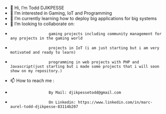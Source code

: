 - 👋 Hi, I’m Todd DJIKPESSE
- 👀 I’m interested in Gaming, IoT and Programming
- 🌱 I’m currently learning how to deploy big applications for big systems
- 💞️ I’m looking to collaborate on:
-                      gaming projects including community management for any projects in the gaming world
-                      projects in IoT (i am just starting but i am very motivated and ready to learn)
-                      programming in web projects with PHP and Javascript(just starting but i made some projects that i will soon show on my repository.) 
- 📫 How to reach me :
-                      By Mail: djikpessetodd@gmail.com
-                      On Linkedin: https://www.linkedin.com/in/marc-aurel-todd-djikpesse-83114b207

<!---
marco508/marco508 is a ✨ special ✨ repository because its `README.md` (this file) appears on your GitHub profile.
You can click the Preview link to take a look at your changes.
--->
